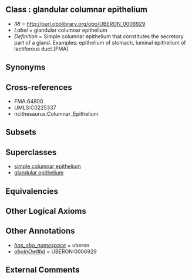 
## Class : glandular columnar epithelium

 * *IRI* = http://purl.obolibrary.org/obo/UBERON_0006929
 * *Label* = glandular columnar epithelium
 * *Definition* = Simple columnar epithelium that constitutes the secretory part of a gland. Examples: epithelium of stomach, luminal epithelium of lactiferous duct.[FMA]

## Synonyms


## Cross-references

 * FMA:64800
 * UMLS:C0225337
 * ncithesaurus:Columnar_Epithelium

## Subsets


## Superclasses

 * [simple columnar epithelium](../../UBERON/85/UBERON_0000485.md)
 * [glandular epithelium](../../UBERON/99/UBERON_0006799.md)

## Equivalencies


## Other Logical Axioms


## Other Annotations

 * *[has_obo_namespace](../../ce/oboInOwl#hasOBONamespace.md)* = uberon
 * *[oboInOwl#id](../../id/oboInOwl#id.md)* = UBERON:0006929

## External Comments

